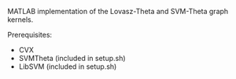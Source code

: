 MATLAB implementation of the Lovasz-Theta and SVM-Theta graph kernels.

Prerequisites:
- CVX
- SVMTheta (included in setup.sh)
- LibSVM (included in setup.sh)
